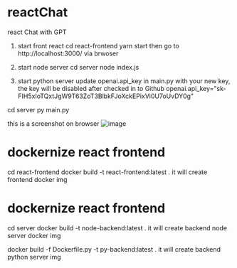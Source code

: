 # reactChat
react Chat with GPT

1. start front react
cd react-frontend
yarn start
then go to http://localhost:3000/ via brwoser

2. start node server
cd server
node index.js

3. start python server
 update openai.api_key in main.py with your new key, the key will be disabled after checked in to Github
openai.api_key="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"

cd server 
py main.py


this is a screenshot on browser
![image](https://github.com/halochg/reactChat/assets/2626025/91292a2f-2786-4d33-b718-37ca4cb248b9)


# dockernize react frontend
cd react-frontend
docker build -t react-frontend:latest .
it will create frontend docker img

# dockernize react frontend
cd server
docker build -t node-backend:latest .
it will create backend node server docker img

docker build -f Dockerfile.py -t py-backend:latest .
it will create backend python server img

